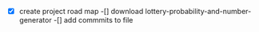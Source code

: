 -[x] create project road map
-[] download lottery-probability-and-number-generator
-[] add commmits to file
